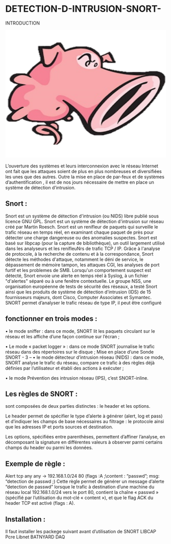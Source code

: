 # DETECTION-D-INTRUSION-SNORT-


INTRODUCTION

<img src="imgs/a0.png" alt="" style="  width: 100%;height: 400px;"/> 

L’ouverture des systèmes et leurs interconnexion avec le réseau Internet ont fait que les attaques soient de plus en plus nombreuses et diversifiées les unes que des autres. 
Outre la mise en place de par-feux et de systèmes d’authentification , il est de nos jours nécessaire de mettre en place un système de détection d’intrusion. 

## Snort :

Snort est un système de détection d'intrusion (ou NIDS) libre publié sous licence GNU GPL.
Snort est un système de détection d'intrusion sur réseau créé par Martin Roesch. 
Snort est un renifleur de paquets qui surveille le trafic réseau en temps réel, en examinant chaque paquet de près pour détecter une charge dangereuse ou des anomalies suspectes. 
Snort est basé sur libpcap (pour la capture de bibliothèque), un outil largement utilisé dans les analyseurs et les renifleuNrs de trafic TCP / IP. 
Grâce à l'analyse de protocole, à la recherche de contenu et à la correspondance, Snort détecte les méthodes d'attaque, notamment le déni de service, le dépassement de mémoire tampon, les attaques CGI, les analyses de port furtif et les problemes de SMB. Lorsqu'un comportement suspect est détecté, Snort envoie une alerte en temps réel à Syslog, à un fichier "d'alertes" séparé ou à une fenêtre contextuelle. Le groupe NSS, une organisation européenne de tests de sécurité des réseaux, a testé Snort ainsi que les produits de système de détection d'intrusion (IDS) de 15 fournisseurs majeurs, dont Cisco, Computer Associates et Symantec. 
SNORT permet d’analyser le trafic réseau de type IP, il peut être configuré

## fonctionner en trois modes : 

• le mode sniffer : dans ce mode, SNORT lit les paquets circulant sur le réseau et les affiche d’une façon continue sur l’écran ;

• Le mode « packet logger » : dans ce mode SNORT journalise le trafic réseau dans des répertoires sur le disque ; Mise en place d’une Sonde SNORT - 3 – 
• le mode détecteur d’intrusion réseau (NIDS) : dans ce mode, SNORT analyse le trafic du réseau, compare ce trafic à des règles déjà définies par l’utilisateur et établi des actions à exécuter ;

• le mode Prévention des intrusion réseau (IPS), c’est SNORT-inline.

## Les règles de SNORT :
sont composées de deux parties distinctes : le header et les options.

Le header permet de spécifier le type d’alerte à générer (alert, log et pass) et d’indiquer les champs de base nécessaires au filtrage : le protocole ainsi que les adresses IP et ports sources et destination. 

Les options, spécifiées entre parenthèses, permettent d’affiner l’analyse, en décomposant la signature en différentes valeurs à observer parmi certains champs du header ou parmi les données.

## Exemple de règle : 

Alert tcp any any -> 192.168.1.0/24 80 (flags :A ;\content : “passwd”; msg: “detection de passwd ;)
Cette règle permet de générer un message d’alerte “detection de passwd” lorsque le trafic à destination d’une machine du réseau local 192.168.1.0/24 vers le port 80, contient la chaîne « passwd » (spécifié par l’utilisation du mot-clé « content »), et que le flag ACK du header TCP est activé (flags : A).

## Installation :
Il faut installer les packege suivant avant d’utilisation de SNORT
LIBCAP 
Pcre 
Libnet 
BATNYARD 
DAQ


